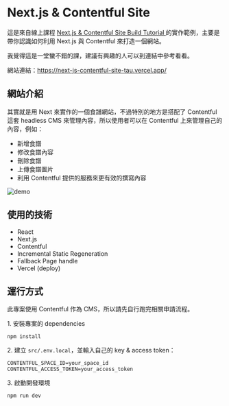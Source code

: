 # Next.js & Contentful Site

這是來自線上課程 [Next.js & Contentful Site Build Tutorial ](https://www.youtube.com/watch?v=m9mNsYJbkNg&list=PL4cUxeGkcC9jClk8wl1yJcN3Zlrr8YSA1) 的實作範例，主要是帶你認識如何利用 Next.js 與 Contentful 來打造一個網站。

我覺得這是一堂蠻不錯的課，建議有興趣的人可以到連結中參考看看。

網站連結：https://next-js-contentful-site-tau.vercel.app/

## 網站介紹

其實就是用 Next 來實作的一個食譜網站，不過特別的地方是搭配了 Contentful 這套 headless CMS 來管理內容，所以使用者可以在 Contentful 上來管理自己的內容，例如：

- 新增食譜
- 修改食譜內容
- 刪除食譜
- 上傳食譜圖片
- 利用 Contentful 提供的服務來更有效的撰寫內容

![demo](demo.gif)

## 使用的技術

- React
- Next.js
- Contentful
- Incremental Static Regeneration
- Fallback Page handle
- Vercel (deploy)

## 運行方式

此專案使用 Contentful 作為 CMS，所以請先自行跑完相關申請流程。

1\. 安裝專案的 dependencies

```
npm install
```

2\. 建立 `src/.env.local`，並輸入自己的 key & access token：

```
CONTENTFUL_SPACE_ID=your_space_id
CONTENTFUL_ACCESS_TOKEN=your_access_token
```

3\. 啟動開發環境

```
npm run dev
```

